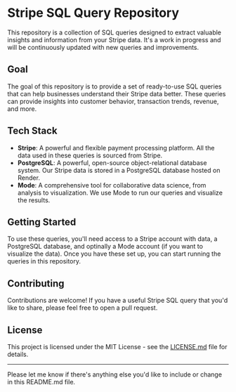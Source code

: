 # Stripe SQL Query Repository

This repository is a collection of SQL queries designed to extract valuable insights and information from your Stripe data. It's a work in progress and will be continuously updated with new queries and improvements.

## Goal

The goal of this repository is to provide a set of ready-to-use SQL queries that can help businesses understand their Stripe data better. These queries can provide insights into customer behavior, transaction trends, revenue, and more.

## Tech Stack

- **Stripe**: A powerful and flexible payment processing platform. All the data used in these queries is sourced from Stripe.
- **PostgreSQL**: A powerful, open-source object-relational database system. Our Stripe data is stored in a PostgreSQL database hosted on Render.
- **Mode**: A comprehensive tool for collaborative data science, from analysis to visualization. We use Mode to run our queries and visualize the results.

## Getting Started

To use these queries, you'll need access to a Stripe account with data, a PostgreSQL database, and optinally a Mode account (if you want to visualize the data). Once you have these set up, you can start running the queries in this repository.

## Contributing

Contributions are welcome! If you have a useful Stripe SQL query that you'd like to share, please feel free to open a pull request.

## License

This project is licensed under the MIT License - see the [LICENSE.md](LICENSE.md) file for details.

---

Please let me know if there's anything else you'd like to include or change in this README.md file.

